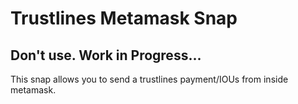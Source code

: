 # Trustlines Metamask Snap

## Don't use. Work in Progress...

This snap allows you to send a trustlines payment/IOUs from inside metamask.

